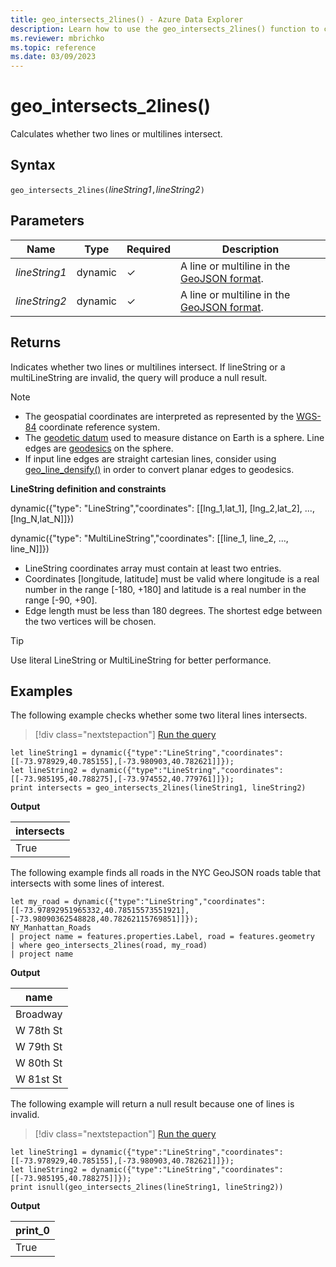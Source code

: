 ```yaml
---
title: geo_intersects_2lines() - Azure Data Explorer
description: Learn how to use the geo_intersects_2lines() function to check if two line strings or multiline strings intersect.
ms.reviewer: mbrichko
ms.topic: reference
ms.date: 03/09/2023
---
```

# geo_intersects_2lines()

Calculates whether two lines or multilines intersect.

## Syntax

`geo_intersects_2lines(`*lineString1*`,`*lineString2*`)`

## Parameters

|Name|Type|Required|Description|
|--|--|--|--|
| *lineString1* | dynamic | &check; | A line or multiline in the [GeoJSON format](https://tools.ietf.org/html/rfc7946).|
| *lineString2* | dynamic | &check; | A line or multiline in the [GeoJSON format](https://tools.ietf.org/html/rfc7946).|

## Returns

Indicates whether two lines or multilines intersect. If lineString or a multiLineString are invalid, the query will produce a null result.

> [!NOTE]
>
> * The geospatial coordinates are interpreted as represented by the [WGS-84](https://earth-info.nga.mil/GandG/update/index.php?action=home) coordinate reference system.
> * The [geodetic datum](https://en.wikipedia.org/wiki/Geodetic_datum) used to measure distance on Earth is a sphere. Line edges are [geodesics](https://en.wikipedia.org/wiki/Geodesic) on the sphere.
> * If input line edges are straight cartesian lines, consider using [geo_line_densify()](geo-line-densify-function.md) in order to convert planar edges to geodesics.

**LineString definition and constraints**

dynamic({"type": "LineString","coordinates": [[lng_1,lat_1], [lng_2,lat_2], ..., [lng_N,lat_N]]})

dynamic({"type": "MultiLineString","coordinates": [[line_1, line_2, ..., line_N]]})

* LineString coordinates array must contain at least two entries.
* Coordinates [longitude, latitude] must be valid where longitude is a real number in the range [-180, +180] and latitude is a real number in the range [-90, +90].
* Edge length must be less than 180 degrees. The shortest edge between the two vertices will be chosen.

> [!TIP]
>
> Use literal LineString or MultiLineString for better performance.

## Examples

The following example checks whether some two literal lines intersects.

> [!div class="nextstepaction"]
> <a href="https://dataexplorer.azure.com/clusters/help/databases/Samples?query=H4sIAAAAAAAAA52QsQqDMBRF935FyKSQij6NL7H0D7p1FBHRIAEbxWSR0n9vWou1a4e3nAv3XN6gHBm0UVc3a9Mn5Ey6xTQ33QZ36pZJ0YJetpgy2o7j3GnTOGVpUZZHTCOJQoJkWRyh4AnnFVuxiGWcrhhySKrqEZ4Ow48P/vJ5i+RrsQDcfJhxDm+MEvOPb/I9jvhTs1Wts17Yq7H+ghpec2ywewLbLwyfFywOhCIBAAA=" target="_blank">Run the query</a>

```kusto
let lineString1 = dynamic({"type":"LineString","coordinates":[[-73.978929,40.785155],[-73.980903,40.782621]]});
let lineString2 = dynamic({"type":"LineString","coordinates":[[-73.985195,40.788275],[-73.974552,40.779761]]});
print intersects = geo_intersects_2lines(lineString1, lineString2)
```

**Output**

|intersects|
|---|
|True|

The following example finds all roads in the NYC GeoJSON roads table that intersects with some lines of interest.

```kusto
let my_road = dynamic({"type":"LineString","coordinates":[[-73.97892951965332,40.78515573551921],[-73.98090362548828,40.78262115769851]]});
NY_Manhattan_Roads
| project name = features.properties.Label, road = features.geometry
| where geo_intersects_2lines(road, my_road)
| project name
```

**Output**

|name|
|---|
|Broadway|
|W 78th St|
|W 79th St|
|W 80th St|
|W 81st St|

The following example will return a null result because one of lines is invalid.

> [!div class="nextstepaction"]
> <a href="https://dataexplorer.azure.com/clusters/help/databases/Samples?query=H4sIAAAAAAAAA52PQQqDMBRE9z1FyCpCKjE2TWLpDbrrUoKIfiQQo5h0IaV3ryVQ7LbLmeHP++MgImc93ONi/VCgK+pX3462I08c1xlwhW/fGFPcTdPSW99GCLiq66Mscy2V5pqeWC6VKIQwNNmKaVYmm595YcwruxzcD4//xdsoWqRixaVIxfN2EJEN/uEcGWBqNglLgC6Ghn+Igex20v0TWfYGvZfHxAYBAAA=" target="_blank">Run the query</a>

```kusto
let lineString1 = dynamic({"type":"LineString","coordinates":[[-73.978929,40.785155],[-73.980903,40.782621]]});
let lineString2 = dynamic({"type":"LineString","coordinates":[[-73.985195,40.788275]]});
print isnull(geo_intersects_2lines(lineString1, lineString2))
```

**Output**

|print_0|
|---|
|True|
